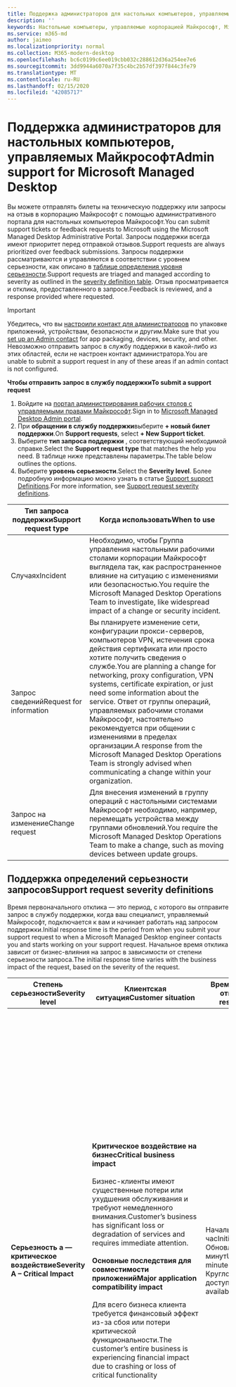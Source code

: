 ```yaml
---
title: Поддержка администраторов для настольных компьютеров, управляемых Майкрософт
description: ''
keywords: Настольные компьютеры, управляемые корпорацией Майкрософт, Microsoft 365, служба, документация
ms.service: m365-md
author: jaimeo
ms.localizationpriority: normal
ms.collection: M365-modern-desktop
ms.openlocfilehash: bc6c0199c6ee019cbb032c288612d36a254ee7e6
ms.sourcegitcommit: 3dd9944a6070a7f35c4bc2b57df397f844c3fe79
ms.translationtype: MT
ms.contentlocale: ru-RU
ms.lasthandoff: 02/15/2020
ms.locfileid: "42085717"
---
```

# <a name="admin-support-for-microsoft-managed-desktop"></a><span data-ttu-id="5b730-103">Поддержка администраторов для настольных компьютеров, управляемых Майкрософт</span><span class="sxs-lookup"><span data-stu-id="5b730-103">Admin support for Microsoft Managed Desktop</span></span>

<span data-ttu-id="5b730-104">Вы можете отправлять билеты на техническую поддержку или запросы на отзыв в корпорацию Майкрософт с помощью административного портала для настольных компьютеров Майкрософт.</span><span class="sxs-lookup"><span data-stu-id="5b730-104">You can submit support tickets or feedback requests to Microsoft using the Microsoft Managed Desktop Administrative Portal.</span></span> <span data-ttu-id="5b730-105">Запросы поддержки всегда имеют приоритет перед отправкой отзывов.</span><span class="sxs-lookup"><span data-stu-id="5b730-105">Support requests are always prioritized over feedback submissions.</span></span> <span data-ttu-id="5b730-106">Запросы поддержки рассматриваются и управляются в соответствии с уровнем серьезности, как описано в [таблице определения уровня серьезности](#sev).</span><span class="sxs-lookup"><span data-stu-id="5b730-106">Support requests are triaged and managed according to severity as outlined in the [severity definition table](#sev).</span></span> <span data-ttu-id="5b730-107">Отзыв просматривается и отклика, предоставленного в запросе.</span><span class="sxs-lookup"><span data-stu-id="5b730-107">Feedback is reviewed, and a response provided where requested.</span></span> 

>[!IMPORTANT]
><span data-ttu-id="5b730-108">Убедитесь, что вы [настроили контакт для администраторов](../get-started/add-admin-contacts.md) по упаковке приложений, устройствам, безопасности и другим.</span><span class="sxs-lookup"><span data-stu-id="5b730-108">Make sure that you [set up an Admin contact](../get-started/add-admin-contacts.md) for app packaging, devices, security, and other.</span></span> <span data-ttu-id="5b730-109">Невозможно отправить запрос в службу поддержки в какой-либо из этих областей, если не настроен контакт администратора.</span><span class="sxs-lookup"><span data-stu-id="5b730-109">You are unable to submit a support request in any of these areas if an admin contact is not configured.</span></span>

<span data-ttu-id="5b730-110">**Чтобы отправить запрос в службу поддержки**</span><span class="sxs-lookup"><span data-stu-id="5b730-110">**To submit a support request**</span></span>
1. <span data-ttu-id="5b730-111">Войдите на [портал администрирования рабочих столов с управляемыми правами Майкрософт](https://aka.ms/mwaasportal).</span><span class="sxs-lookup"><span data-stu-id="5b730-111">Sign in to [Microsoft Managed Desktop Admin portal](https://aka.ms/mwaasportal).</span></span> 
2. <span data-ttu-id="5b730-112">При **обращении в службу поддержки**выберите **+ новый билет поддержки**.</span><span class="sxs-lookup"><span data-stu-id="5b730-112">On **Support requests**, select **+ New Support ticket**.</span></span>
3. <span data-ttu-id="5b730-113">Выберите **тип запроса поддержки** , соответствующий необходимой справке.</span><span class="sxs-lookup"><span data-stu-id="5b730-113">Select the **Support request type** that matches the help you need.</span></span> <span data-ttu-id="5b730-114">В таблице ниже представлены параметры.</span><span class="sxs-lookup"><span data-stu-id="5b730-114">The table below outlines the options.</span></span> 
4. <span data-ttu-id="5b730-115">Выберите **уровень серьезности**.</span><span class="sxs-lookup"><span data-stu-id="5b730-115">Select the **Severity level**.</span></span> <span data-ttu-id="5b730-116">Более подробную информацию можно узнать в статье [Support support Definitions](#sev).</span><span class="sxs-lookup"><span data-stu-id="5b730-116">For more information, see [Support request severity definitions](#sev).</span></span> 

<span data-ttu-id="5b730-117">Тип запроса поддержки</span><span class="sxs-lookup"><span data-stu-id="5b730-117">Support request type</span></span> | <span data-ttu-id="5b730-118">Когда использовать</span><span class="sxs-lookup"><span data-stu-id="5b730-118">When to use</span></span>
--- | ---
<span data-ttu-id="5b730-119">Случаях</span><span class="sxs-lookup"><span data-stu-id="5b730-119">Incident</span></span> | <span data-ttu-id="5b730-120">Необходимо, чтобы Группа управления настольными рабочими столами корпорации Майкрософт выглядела так, как распространенное влияние на ситуацию с изменениями или безопасностью.</span><span class="sxs-lookup"><span data-stu-id="5b730-120">You require the Microsoft Managed Desktop Operations Team to investigate, like widespread impact of a change or security incident.</span></span>
<span data-ttu-id="5b730-121">Запрос сведений</span><span class="sxs-lookup"><span data-stu-id="5b730-121">Request for information</span></span> | <span data-ttu-id="5b730-122">Вы планируете изменение сети, конфигурации прокси-серверов, компьютеров VPN, истечения срока действия сертификата или просто хотите получить сведения о службе.</span><span class="sxs-lookup"><span data-stu-id="5b730-122">You are planning a change for networking, proxy configuration, VPN systems, certificate expiration, or just need some information about the service.</span></span> <span data-ttu-id="5b730-123">Ответ от группы операций, управляемых рабочими столами Майкрософт, настоятельно рекомендуется при общении с изменениями в пределах организации.</span><span class="sxs-lookup"><span data-stu-id="5b730-123">A response from the Microsoft Managed Desktop Operations Team is strongly advised when communicating a change within your organization.</span></span>
<span data-ttu-id="5b730-124">Запрос на изменение</span><span class="sxs-lookup"><span data-stu-id="5b730-124">Change request</span></span> | <span data-ttu-id="5b730-125">Для внесения изменений в группу операций с настольными системами Майкрософт необходимо, например, перемещать устройства между группами обновлений.</span><span class="sxs-lookup"><span data-stu-id="5b730-125">You require the Microsoft Managed Desktop Operations Team to make a change, such as moving devices between update groups.</span></span>

<span id="sev" />

## <a name="support-request-severity-definitions"></a><span data-ttu-id="5b730-126">Поддержка определений серьезности запросов</span><span class="sxs-lookup"><span data-stu-id="5b730-126">Support request severity definitions</span></span>

<span data-ttu-id="5b730-127">Время первоначального отклика — это период, с которого вы отправите запрос в службу поддержки, когда ваш специалист, управляемый Майкрософт, подключается к вам и начинает работать над запросом поддержки.</span><span class="sxs-lookup"><span data-stu-id="5b730-127">Initial response time is the period from when you submit your support request to when a Microsoft Managed Desktop engineer contacts you and starts working on your support request.</span></span> <span data-ttu-id="5b730-128">Начальное время отклика зависит от бизнес-влияния на запрос в зависимости от степени серьезности запроса.</span><span class="sxs-lookup"><span data-stu-id="5b730-128">The initial response time varies with the business impact of the request, based on the severity of the request.</span></span>

<span data-ttu-id="5b730-129">Степень серьезности</span><span class="sxs-lookup"><span data-stu-id="5b730-129">Severity level</span></span>  | <span data-ttu-id="5b730-130">Клиентская ситуация</span><span class="sxs-lookup"><span data-stu-id="5b730-130">Customer situation</span></span> |  <span data-ttu-id="5b730-131">Время начального отклика</span><span class="sxs-lookup"><span data-stu-id="5b730-131">Initial response time</span></span>   | <span data-ttu-id="5b730-132">Ожидается ответ от клиента</span><span class="sxs-lookup"><span data-stu-id="5b730-132">Expected customer response</span></span>
--- | --- | --- | ---
<span data-ttu-id="5b730-133">**Серьезность а — критическое воздействие**</span><span class="sxs-lookup"><span data-stu-id="5b730-133">**Severity A – Critical Impact**</span></span> |  <span data-ttu-id="5b730-134">**Критическое воздействие на бизнес**</span><span class="sxs-lookup"><span data-stu-id="5b730-134">**Critical business impact**</span></span><br><br><span data-ttu-id="5b730-135">Бизнес-клиенты имеют существенные потери или ухудшения обслуживания и требуют немедленного внимания.</span><span class="sxs-lookup"><span data-stu-id="5b730-135">Customer’s business has significant loss or degradation of services and requires immediate attention.</span></span><br><br><span data-ttu-id="5b730-136">**Основные последствия для совместимости приложений**</span><span class="sxs-lookup"><span data-stu-id="5b730-136">**Major application compatibility impact**</span></span><br><br><span data-ttu-id="5b730-137">Для всего бизнеса клиента требуется финансовый эффект из-за сбоя или потери критической функциональности.</span><span class="sxs-lookup"><span data-stu-id="5b730-137">The customer’s entire business is experiencing financial impact due to crashing or loss of critical functionality</span></span> | <span data-ttu-id="5b730-138">Начальный: < 1 час</span><span class="sxs-lookup"><span data-stu-id="5b730-138">Initial: < 1 hour</span></span><br><span data-ttu-id="5b730-139">Обновление: 60 минут</span><span class="sxs-lookup"><span data-stu-id="5b730-139">Update: 60 minutes</span></span><br><span data-ttu-id="5b730-140">Круглосуточная доступность</span><span class="sxs-lookup"><span data-stu-id="5b730-140">24x7 available</span></span> | <span data-ttu-id="5b730-141">При выборе серьезности а вы подтверждаете, что эта ошибка имеет важное влияние на бизнес, а также серьезное снижение числа служб.</span><span class="sxs-lookup"><span data-stu-id="5b730-141">When you select Severity A, you confirm that the issue has critical business impact, with severe loss and degradation of services.</span></span> <br><br><span data-ttu-id="5b730-142">Эта ошибка требует немедленного ответа, и вы фиксируете непрерывную ежедневную операцию ежедневно в Microsoft Team, пока не разрешать решение, а в противном случае корпорация Майкрософт может по своему усмотрению уменьшить уровень серьезности до уровня B.</span><span class="sxs-lookup"><span data-stu-id="5b730-142">The issue demands an immediate response, and you commit to continuous 24x7 operation every day with the Microsoft team until resolution, otherwise, Microsoft may at its discretion decrease the Severity to level B.</span></span><br><br> <span data-ttu-id="5b730-143">Кроме того, вы можете убедиться, что у Майкрософт есть правильные контактные данные.</span><span class="sxs-lookup"><span data-stu-id="5b730-143">You also ensure that Microsoft has your accurate contact information.</span></span> 
<span data-ttu-id="5b730-144">**Степень серьезности B – умеренное воздействие**</span><span class="sxs-lookup"><span data-stu-id="5b730-144">**Severity B – Moderate Impact**</span></span> |  <span data-ttu-id="5b730-145">**Умеренное воздействие на предприятия**</span><span class="sxs-lookup"><span data-stu-id="5b730-145">**Moderate business impact**</span></span><br><br><span data-ttu-id="5b730-146">В организации клиента умеренное снижение или ухудшение обслуживания, но работа может быть нарушена.</span><span class="sxs-lookup"><span data-stu-id="5b730-146">Customer’s business has moderate loss or degradation of services, but work can reasonably continue in an impaired manner.</span></span><br><br><span data-ttu-id="5b730-147">**Умеренное воздействие на совместимость приложений**</span><span class="sxs-lookup"><span data-stu-id="5b730-147">**Moderate application compatibility impact**</span></span><br><br><span data-ttu-id="5b730-148">Определенная бизнес-группа больше не является продуктивной из-за аварийного завершения работы или потери критической функциональности.</span><span class="sxs-lookup"><span data-stu-id="5b730-148">A specific business group is no longer productive, due to crashing behavior or loss of critical functionality.</span></span> |  <span data-ttu-id="5b730-149">Начальный: < 4 часа</span><span class="sxs-lookup"><span data-stu-id="5b730-149">Initial: < 4 hours</span></span><br><span data-ttu-id="5b730-150">Обновление: 12 часов</span><span class="sxs-lookup"><span data-stu-id="5b730-150">Update: 12 hours</span></span><br><span data-ttu-id="5b730-151">Рабочие часы (Круглосуточная доступность)</span><span class="sxs-lookup"><span data-stu-id="5b730-151">Business hours (24x7 available)</span></span> | <span data-ttu-id="5b730-152">При выборе уровня серьезности B Вы подтверждаете, что эта ошибка имеет умеренное воздействие на работу с потерей и ухудшением обслуживания, но обходные пути обеспечивают разумные, хотя временное и непрерывные бизнес-возможности.</span><span class="sxs-lookup"><span data-stu-id="5b730-152">When you select Severity B, you confirm that the issue has moderate impact to your business with loss and degradation of services, but workarounds enable reasonable, albeit temporary, business continuity.</span></span> <br><br><span data-ttu-id="5b730-153">Эта ошибка требует срочного отклика.</span><span class="sxs-lookup"><span data-stu-id="5b730-153">The issue demands an urgent response.</span></span> <span data-ttu-id="5b730-154">Если вы отправите запрос в службу поддержки, вы будете ежедневно выполнять действия, выполняемые до тех пор, пока вы отправите запрос в службу поддержки, а в противном случае корпорация Майкрософт может уменьшить степень серьезности до уровня C. Если вы выбрали поддержку рабочих часов при отсылке инцидента серьезности B, корпорация Майкрософт свяжется с вами только в рабочее время.</span><span class="sxs-lookup"><span data-stu-id="5b730-154">If you chose 24x7 when you submit the support request, you commit to a continuous 24x7 operation every day with the Microsoft team until resolution, otherwise, Microsoft might at its discretion decrease the severity to level C. If you chose business-hours support when you submit a Severity B incident, Microsoft will contact you during business hours only.</span></span><br><br><span data-ttu-id="5b730-155">Кроме того, вы можете убедиться, что у Майкрософт есть правильные контактные данные.</span><span class="sxs-lookup"><span data-stu-id="5b730-155">You also ensure that Microsoft has your accurate contact information.</span></span>
<span data-ttu-id="5b730-156">**Серьезность C — минимальное воздействие**</span><span class="sxs-lookup"><span data-stu-id="5b730-156">**Severity C – Minimal Impact**</span></span> |   <span data-ttu-id="5b730-157">**Минимальное воздействие на бизнес**</span><span class="sxs-lookup"><span data-stu-id="5b730-157">**Minimum business impact**</span></span><br><br> <span data-ttu-id="5b730-158">Предприятие клиента работает с небольшими препятствиями служб.</span><span class="sxs-lookup"><span data-stu-id="5b730-158">Customer’s business is functioning with minor impediments of services.</span></span><br><br><span data-ttu-id="5b730-159">**Незначительное влияние на совместимость приложений**</span><span class="sxs-lookup"><span data-stu-id="5b730-159">**Minor application compatibility impact**</span></span><br><br><span data-ttu-id="5b730-160">Потенциально несвязанные пользователи сталкиваются с незначительными проблемами совместимости, которые не препятствуют повышению производительности</span><span class="sxs-lookup"><span data-stu-id="5b730-160">Potentially unrelated users experience minor compatibility issues that do not prevent productivity</span></span> |    <span data-ttu-id="5b730-161">Начальный: < 8 часов</span><span class="sxs-lookup"><span data-stu-id="5b730-161">Initial: < 8 hours</span></span><br><span data-ttu-id="5b730-162">Обновление: 24 часа</span><span class="sxs-lookup"><span data-stu-id="5b730-162">Update: 24 hours</span></span><br><span data-ttu-id="5b730-163">Рабочие часы</span><span class="sxs-lookup"><span data-stu-id="5b730-163">Business hours</span></span>  | <span data-ttu-id="5b730-164">При выборе серьезности C Вы подтверждаете, что эта ошибка является минимальным влиянием на работу с незначительным препятствием обслуживания.</span><span class="sxs-lookup"><span data-stu-id="5b730-164">When you select Severity C, you confirm that the issue has minimum impact to your business with minor impediment of service.</span></span><br><br><span data-ttu-id="5b730-165">Для инцидента с уровнем серьезности C корпорация Майкрософт свяжется с вами только в рабочее время.</span><span class="sxs-lookup"><span data-stu-id="5b730-165">For a Severity C incident, Microsoft will contact you during business hours only.</span></span><br><br><span data-ttu-id="5b730-166">Кроме того, вы можете убедиться, что у Майкрософт есть правильные контактные сведения</span><span class="sxs-lookup"><span data-stu-id="5b730-166">You also ensure that Microsoft has your accurate contact information</span></span>

<span data-ttu-id="5b730-167">Дополнительные сведения:</span><span class="sxs-lookup"><span data-stu-id="5b730-167">Additional details:</span></span>
- <span data-ttu-id="5b730-168">**Языки поддержки** — вся поддержка предоставляется на английском языке.</span><span class="sxs-lookup"><span data-stu-id="5b730-168">**Support languages** - All support is provided in English.</span></span>
- <span data-ttu-id="5b730-169">**Изменения уровня серьезности** — Корпорация Майкрософт может понизить уровень серьезности, если клиент не может предоставить соответствующие ресурсы или ответы, чтобы разрешить корпорации Майкрософт продолжить работу с решением проблем.</span><span class="sxs-lookup"><span data-stu-id="5b730-169">**Severity level changes** - Microsoft may downgrade the severity level if the customer is not able to provide adequate resources or responses to enable Microsoft to continue with problem resolution efforts.</span></span> 
- <span data-ttu-id="5b730-170">Рабочие **Часы для** большинства стран для рабочих часов — от 9:00 до 5:00 по тихоокеанскому времени (по стандарту).</span><span class="sxs-lookup"><span data-stu-id="5b730-170">**Business hours** - For most countries, business hours are from 9:00 AM to 5:00 PM, Pacific Standard Time.</span></span>
- <span data-ttu-id="5b730-171">**Совместимость приложений** — для рассмотрения проблем совместимости приложений должна быть возможной ошибка в той же версии приложения, что и между предыдущей и текущей версиями Windows или Office.</span><span class="sxs-lookup"><span data-stu-id="5b730-171">**Application compatibility** - For an application compatibility issue to be considered, there must be a reproduceable error, of the same version of the application, between the previous and current version of Windows or Office.</span></span> <span data-ttu-id="5b730-172">Чтобы устранить проблемы совместимости приложений, для работы с корпорацией Майкрософт требуется клиентская точка контакта.</span><span class="sxs-lookup"><span data-stu-id="5b730-172">To resolve application compatibility issues, Microsoft requires a customer point of contact to work with.</span></span> <span data-ttu-id="5b730-173">Для исследования и решения этой проблемы человек должен работать непосредственно с командой Fast Tracking.</span><span class="sxs-lookup"><span data-stu-id="5b730-173">The individual must work directly with our Fast Track team to investigate and resolve the issue.</span></span>
- <span data-ttu-id="5b730-174">**Время отклика клиента** Если клиент не может удовлетворить ожидаемые требования к ответу, корпорация Майкрософт будет переделать запрос на один уровень серьезности до минимума с уровнем серьезности C. Если клиент не отвечает на запрос действий, корпорация Майкрософт снизит и закроет запрос в службу поддержки в течение 48 часов последнего запроса.</span><span class="sxs-lookup"><span data-stu-id="5b730-174">**Customer response time** If a customer is unable to meet the expected response requirements, Microsoft will downgrade the request by one severity level, to a minimum of Severity C. If a customer is unresponsive to requests for action, Microsoft will mitigate and close the support request within 48 hours of the last request.</span></span>

## <a name="provide-feedback"></a><span data-ttu-id="5b730-175">Предоставление отзывов</span><span class="sxs-lookup"><span data-stu-id="5b730-175">Provide feedback</span></span>

<span data-ttu-id="5b730-176">Мы ценим ваши отзывы и можем использовать ее для усовершенствования службы поддержки администратора.</span><span class="sxs-lookup"><span data-stu-id="5b730-176">We appreciate your feedback and use it to improve the admin support experience.</span></span>

<span data-ttu-id="5b730-177">После того как билет находится в состоянии **сниженного** или **разрешенного** , вы можете поделиться своим мнением об этой конкретной неполадке.</span><span class="sxs-lookup"><span data-stu-id="5b730-177">Once a ticket is in the **Mitigated** or **Resolved** state, you can share your feedback on your experience with that particular issue.</span></span> <span data-ttu-id="5b730-178">Для этого перейдите на страницу " **запросы поддержки** " на портале администрирования.</span><span class="sxs-lookup"><span data-stu-id="5b730-178">To do this, go to the **Support requests** page in the Admin portal.</span></span> <span data-ttu-id="5b730-179">Выберите конкретный билет.</span><span class="sxs-lookup"><span data-stu-id="5b730-179">Select the specific ticket.</span></span> <span data-ttu-id="5b730-180">Во всплывающем окне, которое отображается в правой части, выберите вкладку **обратная связь** и введите требуемые сведения.</span><span class="sxs-lookup"><span data-stu-id="5b730-180">In the fly-in that appears on the right side, select the **Feedback** tab, and provide the requested information.</span></span> <span data-ttu-id="5b730-181">Следите за тем, чтобы не включать персональные данные в форму обратной связи.</span><span class="sxs-lookup"><span data-stu-id="5b730-181">Be careful not to include any personal information in the feedback form.</span></span> <span data-ttu-id="5b730-182">Более подробную информацию о конфиденциальности можно узнать в [заявлении о конфиденциальности Майкрософт](https://privacy.microsoft.com/privacystatement).</span><span class="sxs-lookup"><span data-stu-id="5b730-182">For more information about privacy, see the [Microsoft Privacy Statement](https://privacy.microsoft.com/privacystatement).</span></span>

![Форма обратной связи](../../media/feedback_form.png)

## <a name="provide-administrator-rights-to-specific-users"></a><span data-ttu-id="5b730-184">Предоставление прав администратора определенным пользователям</span><span class="sxs-lookup"><span data-stu-id="5b730-184">Provide administrator rights to specific users</span></span>

<span data-ttu-id="5b730-185">При работе с персоналом службы поддержки вам может потребоваться предоставить права локального администратора пользователю на устройстве, чтобы помочь в устранении неполадок.</span><span class="sxs-lookup"><span data-stu-id="5b730-185">While working with support personnel, you might need to provide local administrator rights to a user on a device to assist with troubleshooting.</span></span> <span data-ttu-id="5b730-186">Для этого у вас уже должны быть права глобального администратора или администратора устройств в Microsoft Intune для своей собственной учетной записи.</span><span class="sxs-lookup"><span data-stu-id="5b730-186">To do this, you must already have global administrator or device administrator rights in Microsoft Intune for your own account.</span></span> <span data-ttu-id="5b730-187">Выполните одно из указанных ниже действий в зависимости от ситуации.</span><span class="sxs-lookup"><span data-stu-id="5b730-187">Follow either one of these steps, depending on your situation:</span></span>

- <span data-ttu-id="5b730-188">Если ваши пользователи синхронизируются из локальной учетной записи Active Directory, выполните команду **net localgroup Administrators/Add "контосо\усернаме"** в командной строке с повышенными привилегиями.</span><span class="sxs-lookup"><span data-stu-id="5b730-188">If your users are synchronized from on-premises Active Directory account, run **net localgroup administrators /add "Contoso\username"** from an elevated command prompt.</span></span>
- <span data-ttu-id="5b730-189">Если пользователи созданы в Azure Active Directory, выполните команду **net localgroup Administrators/Add "азуреад\усерупн"** из командной строки с повышенными привилегиями.</span><span class="sxs-lookup"><span data-stu-id="5b730-189">If your users are created in Azure Active Directory, run **net localgroup administrators /add "AzureAD\UserUpn"** from an elevated command prompt.</span></span>

## <a name="additional-resources"></a><span data-ttu-id="5b730-190">Дополнительные ресурсы</span><span class="sxs-lookup"><span data-stu-id="5b730-190">Additional resources</span></span>
- <span data-ttu-id="5b730-191">[Поддержка конечных пользователей для настольных компьютеров, управляемых Майкрософт](end-user-support.md).</span><span class="sxs-lookup"><span data-stu-id="5b730-191">[End user support for Microsoft Managed Desktop](end-user-support.md).</span></span> 
- <span data-ttu-id="5b730-192">[Поддержка настольного компьютера, управляемого корпорацией Майкрософт](../service-description/support.md).</span><span class="sxs-lookup"><span data-stu-id="5b730-192">[Support for Microsoft Managed Desktop](../service-description/support.md).</span></span> 
- <span data-ttu-id="5b730-193">Если вы уже подписались на настольные компьютеры, управляемые корпорацией Майкрософт, вы можете найти подробные процедуры, обрабатывать процессы, рабочие инструкции и вопросы в руководстве по администрированию рабочих столов Майкрософт в разделе **ресурсы в Интернете** на [портале администрирования настольных компьютеров Майкрософт](https://aka.ms/mwaasportal).</span><span class="sxs-lookup"><span data-stu-id="5b730-193">If you already subscribe to Microsoft Managed Desktop, you can find detailed procedures, process flows, work instructions, and FAQs in the Microsoft Managed Desktop Admin Guide in the **Online resources** section of the [Microsoft Managed Desktop Admin Portal](https://aka.ms/mwaasportal).</span></span>
